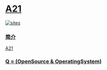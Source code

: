 ﻿# [A21](https://github.com/OS-Q/A21)

[![sites](http://182.61.61.133/link/resources/OSQ.png)](http://www.OS-Q.com)

### [简介](https://github.com/OS-Q/A21/wiki)

[A21](https://github.com/OS-Q/A21)

### [Q = (OpenSource & OperatingSystem) ](http://www.OS-Q.com)

